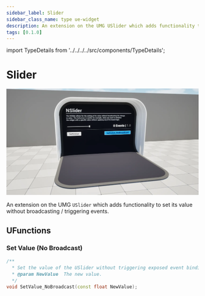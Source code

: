 ```yaml
---
sidebar_label: Slider
sidebar_class_name: type ue-widget
description: An extension on the UMG USlider which adds functionality to set its value without broadcasting / triggering events.
tags: [0.1.0]
---
```


import TypeDetails from '../../../../src/components/TypeDetails';

# Slider

<TypeDetails icon="ue-widget" base="USlider" type="UNSlider" typeExtra="" headerFile="NexusUI/Public/Components/NSlider.h" />

![UNSlider](slider.webp)

An extension on the UMG `USlider` which adds functionality to set its value without broadcasting / triggering events.

## UFunctions

### Set Value (No Broadcast)

```cpp
/**
  * Set the value of the USlider without triggering exposed event bindings.
  * @param NewValue  The new value.
  */
void SetValue_NoBroadcast(const float NewValue);
```